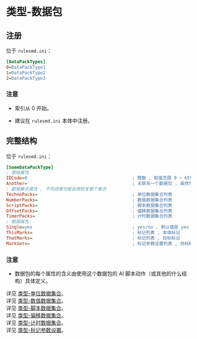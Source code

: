 # 类型-数据包

## 注册

位于 `rulesmd.ini`：

```ini
[DataPackTypes]
0=DataPackType1
1=DataPackType2
2=DataPackType3
```

### 注意

* 索引从 0 开始。

* 建议在 `rulesmd.ini` 本体中注册。



## 完整结构

位于 `rulesmd.ini`：

```ini
[SomeDataPackType]
; 基础属性
IDCode=0                                        ; 整数 , 取值范围 0 ~ 65535
Another=                                        ; 关联另一个数据包 , 虽然可以填自己 , 但是通常这是没啥意义的
; 数据集合属性 , 不同效果可能会用到复数个集合
TechnoPacks=                                    ; 单位数据集合列表
NumberPacks=                                    ; 数值数据集合列表
ScriptPacks=                                    ; 脚本数据集合列表
OffsetPacks=                                    ; 偏移数据集合列表
TimerPacks=                                     ; 计时数据集合列表
; 数据属性
Single=yes                                      ; yes/no , 默认值是 yes
ThisMarks=                                      ; 标记列表 , 本体标记
ThatMarks=                                      ; 标记列表 , 目标标记
MarkSets=                                       ; 标记参数设置列表 , 目标标记会合并此设置
```

### 注意

* 数据包的每个属性的含义由使用这个数据包的 AI 脚本动作（或其他的什么结构）具体定义。

详见 [类型-单位数据集合](/其他新类型/类型-单位数据集合.md)。  
详见 [类型-数值数据集合](/其他新类型/类型-数值数据集合.md)。  
详见 [类型-脚本数据集合](/其他新类型/类型-脚本数据集合.md)。  
详见 [类型-偏移数据集合](/其他新类型/类型-偏移数据集合.md)。  
详见 [类型-计时数据集合](/其他新类型/类型-计时数据集合.md)。  
详见 [类型-标记参数设置](/其他新类型/类型-标记参数设置.md)。